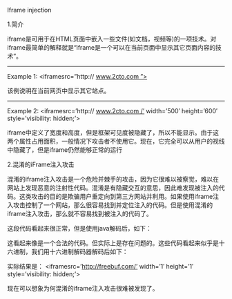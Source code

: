 Iframe injection

1.简介

iframe是可用于在HTML页面中嵌入一些文件(如文档，视频等)的一项技术。对iframe最简单的解释就是“iframe是一个可以在当前页面中显示其它页面内容的技术”。

-----------------------------------------------------------------------------------------------------------------
Example 1:
<iframesrc=”http:// www.2cto.com ”></iframe>

该例说明在当前网页中显示其它站点。

-----------------------------------------------------------------------------------------------------------------
Example 2:
<iframesrc=’http:// www.2cto.com /’ width=’500′ height=’600′ style=’visibility: hidden;’></iframe>

iframe中定义了宽度和高度，但是框架可见度被隐藏了，所以不能显示。由于这两个属性占用面积，一般情况下攻击者不使用它。现在，它完全可以从用户的视线中隐藏了，但是iframe仍然能够正常的运行


2.混淆的iFrame注入攻击

混淆的iframe注入攻击是一个危险并棘手的攻击，因为它很难以被察觉，难以在网站上发现恶意的注射性代码。混淆是有隐藏交互的意思，因此难发现被注入的代码。这类攻击的目的是欺骗用户重定向到第三方网站并利用。如果使用iframe注入攻击控制了一个网站，那么很容易找到并定位注入的代码。但是使用混淆的iframe注入攻击，那么就不容易找到被注入的代码了。

这段代码看起来很正常，但是使用java解码后，如下：

这看起来像是一个合法的代码。但实际上是存在问题的。这些代码看起来似乎是十六进制，我们用十六进制解码器解码后如下：

实际结果是：
<iframesrc=’http://freebuf.com/’ width=’1′ height=’1′ style=’visibility: hidden;’></iframe>

现在可以想象为何混淆的iframe注入攻击很难被发现了。

